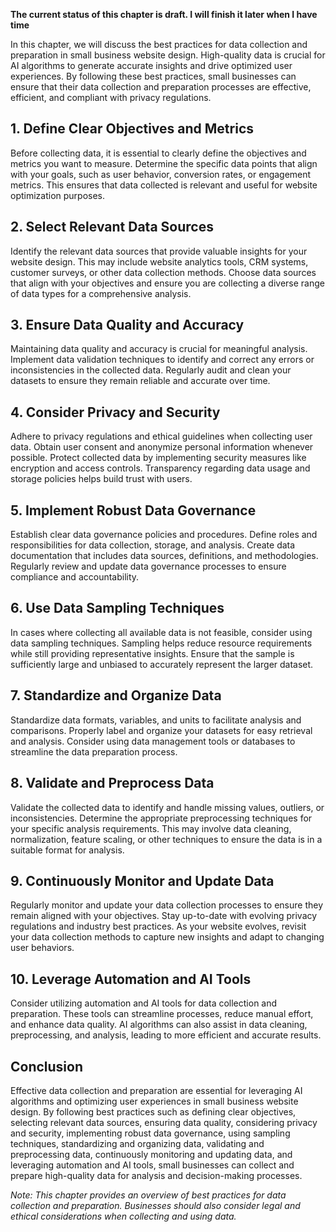 **The current status of this chapter is draft. I will finish it later when I have time**

In this chapter, we will discuss the best practices for data collection and preparation in small business website design. High-quality data is crucial for AI algorithms to generate accurate insights and drive optimized user experiences. By following these best practices, small businesses can ensure that their data collection and preparation processes are effective, efficient, and compliant with privacy regulations.

**1. Define Clear Objectives and Metrics**
------------------------------------------

Before collecting data, it is essential to clearly define the objectives and metrics you want to measure. Determine the specific data points that align with your goals, such as user behavior, conversion rates, or engagement metrics. This ensures that data collected is relevant and useful for website optimization purposes.

**2. Select Relevant Data Sources**
-----------------------------------

Identify the relevant data sources that provide valuable insights for your website design. This may include website analytics tools, CRM systems, customer surveys, or other data collection methods. Choose data sources that align with your objectives and ensure you are collecting a diverse range of data types for a comprehensive analysis.

**3. Ensure Data Quality and Accuracy**
---------------------------------------

Maintaining data quality and accuracy is crucial for meaningful analysis. Implement data validation techniques to identify and correct any errors or inconsistencies in the collected data. Regularly audit and clean your datasets to ensure they remain reliable and accurate over time.

**4. Consider Privacy and Security**
------------------------------------

Adhere to privacy regulations and ethical guidelines when collecting user data. Obtain user consent and anonymize personal information whenever possible. Protect collected data by implementing security measures like encryption and access controls. Transparency regarding data usage and storage policies helps build trust with users.

**5. Implement Robust Data Governance**
---------------------------------------

Establish clear data governance policies and procedures. Define roles and responsibilities for data collection, storage, and analysis. Create data documentation that includes data sources, definitions, and methodologies. Regularly review and update data governance processes to ensure compliance and accountability.

**6. Use Data Sampling Techniques**
-----------------------------------

In cases where collecting all available data is not feasible, consider using data sampling techniques. Sampling helps reduce resource requirements while still providing representative insights. Ensure that the sample is sufficiently large and unbiased to accurately represent the larger dataset.

**7. Standardize and Organize Data**
------------------------------------

Standardize data formats, variables, and units to facilitate analysis and comparisons. Properly label and organize your datasets for easy retrieval and analysis. Consider using data management tools or databases to streamline the data preparation process.

**8. Validate and Preprocess Data**
-----------------------------------

Validate the collected data to identify and handle missing values, outliers, or inconsistencies. Determine the appropriate preprocessing techniques for your specific analysis requirements. This may involve data cleaning, normalization, feature scaling, or other techniques to ensure the data is in a suitable format for analysis.

**9. Continuously Monitor and Update Data**
-------------------------------------------

Regularly monitor and update your data collection processes to ensure they remain aligned with your objectives. Stay up-to-date with evolving privacy regulations and industry best practices. As your website evolves, revisit your data collection methods to capture new insights and adapt to changing user behaviors.

**10. Leverage Automation and AI Tools**
----------------------------------------

Consider utilizing automation and AI tools for data collection and preparation. These tools can streamline processes, reduce manual effort, and enhance data quality. AI algorithms can also assist in data cleaning, preprocessing, and analysis, leading to more efficient and accurate results.

**Conclusion**
--------------

Effective data collection and preparation are essential for leveraging AI algorithms and optimizing user experiences in small business website design. By following best practices such as defining clear objectives, selecting relevant data sources, ensuring data quality, considering privacy and security, implementing robust data governance, using sampling techniques, standardizing and organizing data, validating and preprocessing data, continuously monitoring and updating data, and leveraging automation and AI tools, small businesses can collect and prepare high-quality data for analysis and decision-making processes.

*Note: This chapter provides an overview of best practices for data collection and preparation. Businesses should also consider legal and ethical considerations when collecting and using data.*
